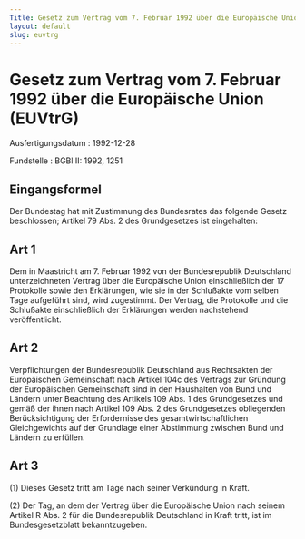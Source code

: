 ```yaml
---
Title: Gesetz zum Vertrag vom 7. Februar 1992 über die Europäische Union
layout: default
slug: euvtrg
---
```


# Gesetz zum Vertrag vom 7. Februar 1992 über die Europäische Union (EUVtrG)

Ausfertigungsdatum
:   1992-12-28

Fundstelle
:   BGBl II: 1992, 1251



## Eingangsformel

Der Bundestag hat mit Zustimmung des Bundesrates das folgende Gesetz
beschlossen; Artikel 79 Abs. 2 des Grundgesetzes ist eingehalten:


## Art 1

Dem in Maastricht am 7. Februar 1992 von der Bundesrepublik
Deutschland unterzeichneten Vertrag über die Europäische Union
einschließlich der 17 Protokolle sowie den Erklärungen, wie sie in der
Schlußakte vom selben Tage aufgeführt sind, wird zugestimmt. Der
Vertrag, die Protokolle und die Schlußakte einschließlich der
Erklärungen werden nachstehend veröffentlicht.


## Art 2

Verpflichtungen der Bundesrepublik Deutschland aus Rechtsakten der
Europäischen Gemeinschaft nach Artikel 104c des Vertrags zur Gründung
der Europäischen Gemeinschaft sind in den Haushalten von Bund und
Ländern unter Beachtung des Artikels 109 Abs. 1 des Grundgesetzes und
gemäß der ihnen nach Artikel 109 Abs. 2 des Grundgesetzes obliegenden
Berücksichtigung der Erfordernisse des gesamtwirtschaftlichen
Gleichgewichts auf der Grundlage einer Abstimmung zwischen Bund und
Ländern zu erfüllen.


## Art 3

(1) Dieses Gesetz tritt am Tage nach seiner Verkündung in Kraft.

(2) Der Tag, an dem der Vertrag über die Europäische Union nach seinem
Artikel R Abs. 2 für die Bundesrepublik Deutschland in Kraft tritt,
ist im Bundesgesetzblatt bekanntzugeben.


